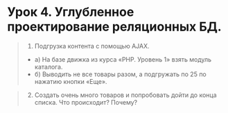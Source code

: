 # Урок 4. Углубленное проектирование реляционных БД.
>1. Подгрузка контента с помощью AJAX.
> <ul> 
> <li>а) На базе движка из курса «PHP. Уровень 1» взять модуль каталога.
> <li>б) Выводить не все товары разом, а подгружать по 25 по нажатию кнопки «Еще».
> </ul>

> 2. Создать очень много товаров и попробовать дойти до конца списка. Что происходит? Почему?
